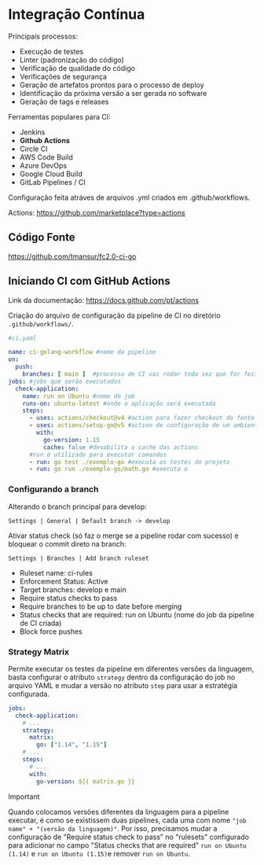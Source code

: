 # Integração Contínua

Principais processos:

- Execução de testes
- Linter (padronização do código)
- Verificação de qualidade do código
- Verificações de segurança
- Geração de artefatos prontos para o processo de deploy
- Identificação da próxima versão a ser gerada no software
- Geração de tags e releases

Ferramentas populares para CI:

- Jenkins
- **Github Actions**
- Circle CI
- AWS Code Build
- Azure DevOps
- Google Cloud Build
- GitLab Pipelines / CI

Configuração feita atráves de arquivos .yml criados em .github/workflows.

Actions: https://github.com/marketplace?type=actions

## Código Fonte

https://github.com/tmansur/fc2.0-ci-go

## Iniciando CI com GitHub Actions

Link da documentação: https://docs.github.com/pt/actions

Criação do arquivo de configuração da pipeline de CI no diretório `.github/workflows/`.

```YAML
#ci.yaml

name: ci-golang-workflow #nome da pipeline
on:
  push:
    branches: [ main ]  #processo de CI vai rodar toda vez que for feito um push na branch main
jobs: #jobs que serão executados
  check-application:
    name: run on Ubuntu #nome do job
    runs-on: ubuntu-latest #onde a aplicação será executada
    steps:
      - uses: actions/checkout@v4 #action para fazer checkout do fonte a ser utilizado
      - uses: actions/setup-go@v5 #action de configuração de um ambiente com Golang
        with:
          go-version: 1.15
          cache: false #desabilita o cache das actions
      #run é utilizado para executar comandos
      - run: go test ./exemplo-go #executa os testes do projeto
      - run: go run ./exemplo-go/math.go #executa o
```

### Configurando a branch

Alterando o branch principal para develop:

`Settings | General | Default branch -> develop`

Ativar status check (só faz o merge se a pipeline rodar com sucesso) e bloquear o commit direto na branch:

`Settings | Branches | Add branch ruleset`

- Ruleset name: ci-rules
- Enforcement Status: Active
- Target branches: develop e main
- Require status checks to pass
- Require branches to be up to date before merging
- Status checks that are required: run on Ubuntu (nome do job da pipeline de CI criada)
- Block force pushes

### Strategy Matrix

Permite executar os testes da pipeline em diferentes versões da linguagem, basta configurar o atributo `strategy` dentro da configuração do job no arquivo YAML e mudar a versão no atributo `step` para usar a estratégia configurada.

```YAML
jobs:
  check-application:
    # ...
    strategy:
      matrix:
        go: ["1.14", "1.15"]
    # ...
    steps:
      # ...
      with:
        go-version: ${{ matrix.go }}
```

> [!IMPORTANT]
> Quando colocamos versões diferentes da linguagem para a pipeline executar, é como se existissem duas pipelines, cada uma com nome `"job name" + "(versão da linguagem)"`.
> Por isso, precisamos mudar a configuração de "Require status check to pass" no "rulesets" configurado para adicionar no campo "Status checks that are required" `run on Ubuntu (1.14)` e `run on Ubuntu (1.15)`e remover `run on Ubuntu`.
